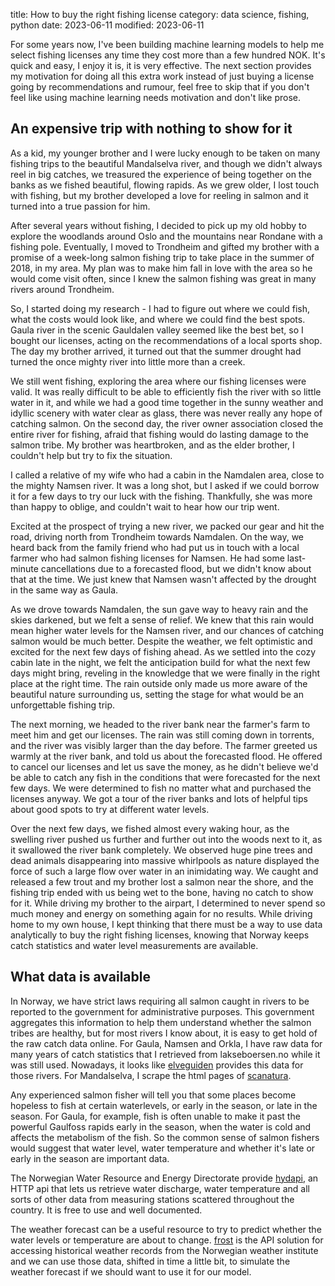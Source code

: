 title: How to buy the right fishing license
category: data science, fishing, python
date: 2023-06-11
modified: 2023-06-11

For some years now, I've been building machine learning models to help me
select fishing licenses any time they cost more than a few hundred NOK. It's
quick and easy, I enjoy it is, it is very effective. The next section provides
my motivation for doing all this extra work instead of just buying a license
going by recommendations and rumour, feel free to skip that if you don't feel
like using machine learning needs motivation and don't like prose.

An expensive trip with nothing to show for it
--

As a kid, my younger brother and I were lucky enough to be taken on many fishing
trips to the beautiful Mandalselva river, and though we didn't always reel in big
catches, we treasured the experience of being together on the banks as we fished
beautiful, flowing rapids. As we grew older, I lost touch with fishing, but my
brother developed a love for reeling in salmon and it turned into a true passion
for him.

After several years without fishing, I decided to pick up my old hobby to
explore the woodlands around Oslo and the mountains near Rondane with a fishing
pole. Eventually, I moved to Trondheim and gifted my brother with a promise of a
week-long salmon fishing trip to take place in the summer of 2018, in my area.
My plan was to make him fall in love with the area so he would come visit often,
since I knew the salmon fishing was great in many rivers around Trondheim.

So, I started doing my research - I had to figure out where we could fish, what
the costs would look like, and where we could find the best spots. Gaula river
in the scenic Gauldalen valley seemed like the best bet, so I bought our
licenses, acting on the recommendations of a local sports shop. The day my
brother arrived, it turned out that the summer drought had turned the once
mighty river into little more than a creek.

We still went fishing, exploring the area where our fishing licenses were valid.
It was really difficult to be able to efficiently fish the
river with so little water in it, and while we had a good time together in the
sunny weather and idyllic scenery with water clear as glass, there was never
really any hope of catching salmon. On the second day, the river owner
association closed the entire river for fishing, afraid that fishing
would do lasting damage to the salmon tribe. My brother was heartbroken, and as
the elder brother, I couldn't help but try to fix the situation.

I called a relative of my wife who had a cabin in the Namdalen area, close to the
mighty Namsen river. It was a long shot, but I asked if we could borrow it for
a few days to try our luck with the fishing. Thankfully, she was more than happy
to oblige, and couldn't wait to hear how our trip went.

Excited at the prospect of trying a new river, we packed our gear and hit the
road, driving north from Trondheim towards Namdalen. On the way, we heard back
from the family friend who had put us in touch with a local farmer who had salmon
fishing licenses for Namsen. He had some last-minute cancellations due to a
forecasted flood, but we didn't know about that at the time. We just knew that
Namsen wasn't affected by the drought in the same way as Gaula.

As we drove towards Namdalen, the sun gave way to heavy rain and the skies
darkened, but we felt a sense of relief. We knew that this rain would mean
higher water levels for the Namsen river, and our chances of catching salmon
would be much better. Despite the weather, we felt optimistic and excited for
the next few days of fishing ahead. As we settled into the cozy cabin late
in the night, we felt the anticipation build for what the next few days
might bring, reveling in the knowledge that we were finally in the right place
at the right time. The rain outside only made us more aware of the beautiful
nature surrounding us, setting the stage for what would be an
unforgettable fishing trip.

The next morning, we headed to the river bank near the farmer's farm to meet him
and get our licenses. The rain was still coming down in torrents, and the river
was visibly larger than the day before. The farmer greeted us warmly at the river
bank, and told us about the forecasted flood. He offered to cancel our licenses
and let us save the money, as he didn't believe we'd be able to catch any fish
in the conditions that were forecasted for the next few days. We were determined
to fish no matter what and purchased the licenses anyway. We got a tour of the
river banks and lots of helpful tips about good spots to try at different water
levels.

Over the next few days, we fished almost every waking hour, as the swelling river
pushed us further and further out into the woods next to it, as it swallowed the
river bank completely. We observed huge pine trees and dead animals disappearing
into massive whirlpools as nature displayed the force of such a large flow over
water in an inimidating way. We caught and released a few trout and my brother
lost a salmon near the shore, and the fishing trip ended with us being wet to the
bone, having no catch to show for it. While driving my brother to the airpart, I
determined to never spend so much money and energy on something again for no
results. While driving home to my own house, I kept thinking that there must be
a way to use data analytically to buy the right fishing licenses, knowing that
Norway keeps catch statistics and water level measurements are available.

What data is available
--

In Norway, we have strict laws requiring all salmon caught in rivers to be
reported to the government for administrative purposes. This government
aggregates this information to help them understand whether the salmon tribes
are healthy, but for most rivers I know about, it is easy to get hold of the
raw catch data online. For Gaula, Namsen and Orkla, I have raw data for many
years of catch statistics that I retrieved from lakseboersen.no while it was
still used. Nowadays, it looks like [elveguiden](https://elveguiden.no/no/laksebors)
provides this data for those rivers. For Mandalselva, I scrape the html pages of
[scanatura](https://laksebors.inatur.no/bors/1542).

Any experienced salmon fisher will tell you that some places become hopeless
to fish at certain waterlevels, or early in the season, or late in the season.
For Gaula, for example, fish is often unable to make it past the powerful
Gaulfoss rapids early in the season, when the water is cold and affects the
metabolism of the fish. So the common sense of salmon fishers would suggest
that water level, water temperature and whether it's late or early in the season
are important data.

The Norwegian Water Resource and Energy Directorate provide
[hydapi](https://hydapi.nve.no/UserDocumentation/), an HTTP api that lets us
retrieve water discharge, water temperature and all sorts of other data from
measuring stations scattered throughout the country. It is free to use and
well documented.

The weather forecast can be a useful resource to try to predict whether the
water levels or temperature are about to change.
[frost](https://frost.met.no/index.html) is the API solution for accessing
historical weather records from the Norwegian weather institute and we can
use those data, shifted in time a little bit, to simulate the weather forecast
if we should want to use it for our model.
